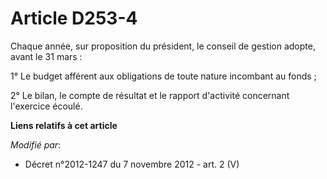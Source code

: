 # Article D253-4

Chaque année, sur proposition du président, le conseil de gestion adopte, avant le 31 mars : 

1°        Le budget afférent aux obligations de toute nature incombant au fonds ; 

2° Le bilan, le compte de résultat et le rapport d'activité concernant l'exercice écoulé.

**Liens relatifs à cet article**

_Modifié par_:

  - Décret n°2012-1247 du 7 novembre 2012 - art. 2 (V)
